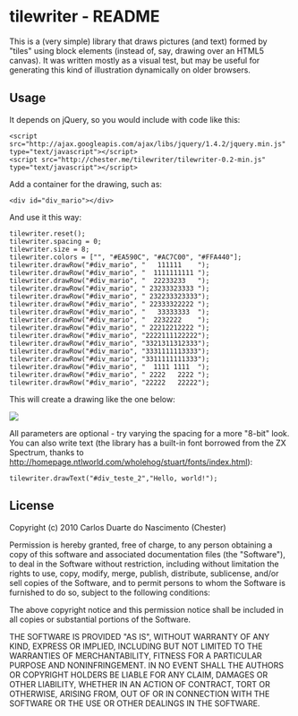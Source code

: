 tilewriter - README
===================

This is a (very simple) library that draws pictures (and text) formed by "tiles" using block elements (instead of, say, drawing over an HTML5 canvas). It was written mostly as a visual test, but may be useful for generating this kind of illustration dynamically on older browsers.

Usage
-----

It depends on jQuery, so you would include with code like this:

    <script src="http://ajax.googleapis.com/ajax/libs/jquery/1.4.2/jquery.min.js" type="text/javascript"></script>
    <script src="http://chester.me/tilewriter/tilewriter-0.2-min.js" type="text/javascript"></script>
    
Add a container for the drawing, such as:

    <div id="div_mario"></div>

And use it this way:

    tilewriter.reset();
    tilewriter.spacing = 0;
    tilewriter.size = 8;
    tilewriter.colors = ["", "#EA590C", "#AC7C00", "#FFA440"];
    tilewriter.drawRow("#div_mario", "   111111    ");
    tilewriter.drawRow("#div_mario", "  1111111111 ");
    tilewriter.drawRow("#div_mario", "  22233233   ");
    tilewriter.drawRow("#div_mario", " 23233323333 ");
    tilewriter.drawRow("#div_mario", " 232233323333");
    tilewriter.drawRow("#div_mario", " 22333322222 ");
    tilewriter.drawRow("#div_mario", "   33333333  ");
    tilewriter.drawRow("#div_mario", "  2232222    ");
    tilewriter.drawRow("#div_mario", " 22212212222 ");
    tilewriter.drawRow("#div_mario", "2222111122222");
    tilewriter.drawRow("#div_mario", "3321311312333");
    tilewriter.drawRow("#div_mario", "3331111113333");
    tilewriter.drawRow("#div_mario", "3311111111333");
    tilewriter.drawRow("#div_mario", "  1111 1111  ");
    tilewriter.drawRow("#div_mario", " 2222   2222 ");
    tilewriter.drawRow("#div_mario", "22222   22222");

This will create a drawing like the one below:

![](http://chester.me/wp-content/uploads/2010/06/mario.png)

All parameters are optional - try varying the spacing for a more "8-bit" look. You can also write text (the library has a built-in font borrowed from the ZX Spectrum, thanks to http://homepage.ntlworld.com/wholehog/stuart/fonts/index.html):

    tilewriter.drawText("#div_teste_2","Hello, world!");


License
-------

Copyright (c) 2010 Carlos Duarte do Nascimento (Chester)

Permission is hereby granted, free of charge, to any person obtaining a copy of this software and associated documentation files (the "Software"), to deal in the Software without restriction, including without limitation the rights to use, copy, modify, merge, publish, distribute, sublicense, and/or sell copies of the Software, and to permit persons to whom the Software is furnished to do so, subject to the following conditions:

The above copyright notice and this permission notice shall be included in all copies or substantial portions of the Software.

THE SOFTWARE IS PROVIDED "AS IS", WITHOUT WARRANTY OF ANY KIND, EXPRESS OR IMPLIED, INCLUDING BUT NOT LIMITED TO THE WARRANTIES OF MERCHANTABILITY, FITNESS FOR A PARTICULAR PURPOSE AND NONINFRINGEMENT. IN NO EVENT SHALL THE AUTHORS OR COPYRIGHT HOLDERS BE LIABLE FOR ANY CLAIM, DAMAGES OR OTHER LIABILITY, WHETHER IN AN ACTION OF CONTRACT, TORT OR OTHERWISE, ARISING FROM, OUT OF OR IN CONNECTION WITH THE SOFTWARE OR THE USE OR OTHER DEALINGS IN THE SOFTWARE.


